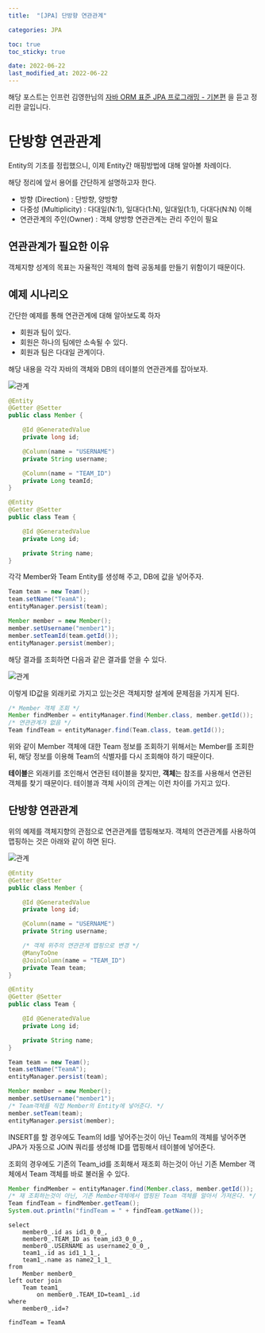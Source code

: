 ```yaml
---
title:  "[JPA] 단방향 연관관계"

categories: JPA

toc: true
toc_sticky: true

date: 2022-06-22
last_modified_at: 2022-06-22
---
```


해당 포스트는 인프런 김영한님의 [자바 ORM 표준 JPA 프로그래밍 - 기본편](https://www.inflearn.com/course/ORM-JPA-Basic/dashboard) 을 듣고 정리한 글입니다.

# 단방향 연관관계

Entity의 기초를 정립했으니, 이제 Entity간 매핑방법에 대해 알아볼 차례이다.

해당 정리에 앞서 용어를 간단하게 설명하고자 한다.

- 방향 (Direction) : 단방향, 양방향
- 다중성 (Multiplicity) : 다대일(N:1), 일대다(1:N), 일대일(1:1), 다대다(N:N) 이해
- 연관관계의 주인(Owner) : 객체 양방향 연관관계는 관리 주인이 필요

## 연관관계가 필요한 이유

객체지향 성계의 목표는 자율적인 객체의 협력 공동체를 만들기 위함이기 때문이다.

## 예제 시나리오

간단한 예제를 통해 연관관계에 대해 알아보도록 하자

- 회원과 팀이 있다.
- 회원은 하나의 팀에만 소속될 수 있다.
- 회원과 팀은 다대일 관계이다.

해당 내용을 각각 자바의 객체와 DB의 테이블의 연관관계를 잡아보자.

![관계]({{site.url}}/assets/image/2022/2022-06-22/jpa001.png)

```java
@Entity
@Getter @Setter
public class Member {

    @Id @GeneratedValue
    private long id;

    @Column(name = "USERNAME")
    private String username;

    @Column(name = "TEAM_ID")
    private Long teamId;
}

@Entity
@Getter @Setter
public class Team {

    @Id @GeneratedValue
    private Long id;

    private String name;
}
```

각각 Member와 Team Entity를 생성해 주고, DB에 값을 넣어주자. 

```java
Team team = new Team();
team.setName("TeamA");
entityManager.persist(team);

Member member = new Member();
member.setUsername("member1");
member.setTeamId(team.getId());
entityManager.persist(member);
```

해당 결과를 조회하면 다음과 같은 결과를 얻을 수 있다.

![관계]({{site.url}}/assets/image/2022/2022-06-22/jpa002.png)

이렇게 ID값을 외래키로 가지고 있는것은 객체지향 설계에 문제점을 가지게 된다.

```java
/* Member 객체 조회 */
Member findMember = entityManager.find(Member.class, member.getId());
/* 연관관계가 없음 */
Team findTeam = entityManager.find(Team.class, team.getId());
```

위와 같이 Member 객체에 대한 Team 정보를 조회하기 위해서는 Member를 조회한 뒤, 해당 정보를 이용해 Team의 식별자를 다시 조회해야 하기 때문이다.

**테이블**은 외래키를 조인해서 연관된 테이블을 찾지만, **객체**는 참조를 사용해서 연관된 객체를 찾기 때문이다. 테이블과 객체 사이의 관계는 이런 차이를 가지고 있다.

## 단방향 연관관계

위의 예제를 객체지향의 관점으로 연관관계를 맵핑해보자. 객체의 연관관계를 사용하여 맵핑하는 것은 아래와 같이 하면 된다.

![관계]({{site.url}}/assets/image/2022/2022-06-22/jpa002.png)

```java
@Entity
@Getter @Setter
public class Member {

    @Id @GeneratedValue
    private long id;

    @Column(name = "USERNAME")
    private String username;

    /* 객체 위주의 연관관계 맵핑으로 변경 */
    @ManyToOne
    @JoinColumn(name = "TEAM_ID")
    private Team team;
}

@Entity
@Getter @Setter
public class Team {

    @Id @GeneratedValue
    private Long id;

    private String name;
}
```

```java
Team team = new Team();
team.setName("TeamA");
entityManager.persist(team);

Member member = new Member();
member.setUsername("member1");
/* Team객체를 직접 Member의 Entity에 넣어준다. */
member.setTeam(team);
entityManager.persist(member);
```

INSERT를 할 경우에도 Team의 Id를 넣어주는것이 아닌 Team의 객체를 넣어주면 JPA가 자동으로 JOIN 쿼리를 생성해 ID를 맵핑해서 테이블에 넣어준다.

조회의 경우에도 기존의 Team_id를 조회해서 재조회 하는것이 아닌 기존 Member 객체에서 Team 객체를 바로 불러올 수 있다.

```java
Member findMember = entityManager.find(Member.class, member.getId());
/* 재 조회하는것이 아닌, 기존 Member객체에서 맵핑된 Team 객체를 알아서 가져온다. */
Team findTeam = findMember.getTeam();
System.out.println("findTeam = " + findTeam.getName());
```

```shell
select
    member0_.id as id1_0_0_,
    member0_.TEAM_ID as team_id3_0_0_,
    member0_.USERNAME as username2_0_0_,
    team1_.id as id1_1_1_,
    team1_.name as name2_1_1_ 
from
    Member member0_ 
left outer join
    Team team1_ 
        on member0_.TEAM_ID=team1_.id 
where
    member0_.id=?

findTeam = TeamA
```

